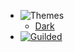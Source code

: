 - ![Themes](https://docs.jgapi.dev/assets/img/Brightness.svg)
    - <a href="#" data-link-title="Dark">Dark</a>
- [![Guilded](https://docs.jgapi.dev/assets/img/Guilded.svg)](https://guilded.gg/JGAPI)